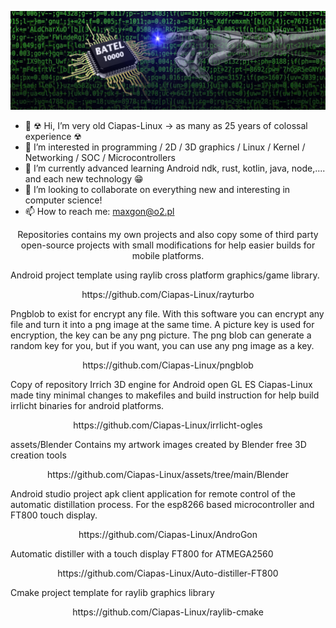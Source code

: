 ![...](https://github.com/Ciapas-Linux/assets/blob/main/Web/byteheader1.jpg)

- 👋 ☢ Hi, I’m very old Ciapas-Linux -> as many as 25 years of colossal experience ☢
- 👀 I’m interested in programming / 2D / 3D graphics / Linux / Kernel / Networking / SOC / Microcontrollers
- 🌱 I’m currently advanced learning Android ndk, rust, kotlin, java, node,.... and each new technology 😁
- 💞️ I’m looking to collaborate on everything new and interesting in computer science! 
- 📫 How to reach me: maxgon@o2.pl 


<p align="center">
Repositories contains my own projects and also copy some of third party
open-source projects with small modifications for help easier builds for mobile platforms.
</p>


Android project template using raylib cross platform graphics/game library.

<p align="center">
https://github.com/Ciapas-Linux/rayturbo
</p>


Pngblob to exist for encrypt any file.
With this software you can encrypt any file and turn it into a png image at the same time. A picture key is used for encryption, the key can be any png picture. The png blob can generate a random key for you, but if you want, you can use any png image as a key. 
<p align="center">
https://github.com/Ciapas-Linux/pngblob
</p>

Copy of repository Irrich 3D engine for Android open GL ES
Ciapas-Linux made tiny minimal changes to makefiles and build instruction for help build irrlicht binaries for android platforms.
<p align="center">
https://github.com/Ciapas-Linux/irrlicht-ogles
</p>


assets/Blender
Contains my artwork images created by Blender free 3D creation tools
<p align="center">
https://github.com/Ciapas-Linux/assets/tree/main/Blender
</p>

Android studio project apk client application for remote control of the automatic distillation process. For the esp8266 based microcontroller and FT800 touch display. 
<p align="center">
https://github.com/Ciapas-Linux/AndroGon
</p>

Automatic distiller with a touch display FT800 for ATMEGA2560 
<p align="center">
https://github.com/Ciapas-Linux/Auto-distiller-FT800
</p>

Cmake project template for raylib graphics library 
<p align="center">
https://github.com/Ciapas-Linux/raylib-cmake
</p>








